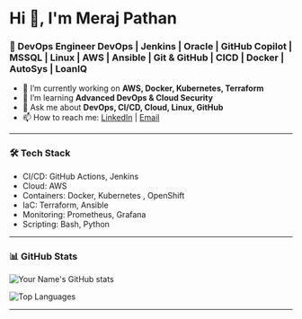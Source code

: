# Hi 👋, I'm Meraj Pathan
### 🚀 DevOps Engineer  DevOps | Jenkins | Oracle | GitHub Copilot | MSSQL | Linux | AWS | Ansible | Git & GitHub | CICD | Docker | AutoSys | LoanIQ

- 🔭 I’m currently working on **AWS, Docker, Kubernetes, Terraform**
- 🌱 I’m learning **Advanced DevOps & Cloud Security**
- 💬 Ask me about **DevOps, CI/CD, Cloud, Linux, GitHub**
- 📫 How to reach me: [LinkedIn](https://www.linkedin.com/in/pathan-meraj/) | [Email](merajpathan85@gmail.com)

---

### 🛠️ Tech Stack
- CI/CD: GitHub Actions, Jenkins
- Cloud: AWS
- Containers: Docker, Kubernetes , OpenShift
- IaC: Terraform, Ansible
- Monitoring: Prometheus, Grafana
- Scripting: Bash, Python

---

### 📊 GitHub Stats
![Your Name's GitHub stats](https://github-readme-stats.vercel.app/api?username=YourUsername&show_icons=true&theme=tokyonight)

![Top Languages](https://github-readme-stats.vercel.app/api/top-langs/?username=YourUsername&layout=compact&theme=tokyonight)

---
